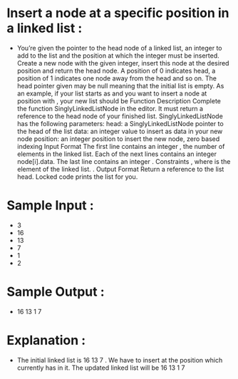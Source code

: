 # Insert a node at a specific position in a linked list :
- You’re given the pointer to the head node of a linked list, an integer to add to the list and the position at
which the integer must be inserted. Create a new node with the given integer, insert this node at the
desired position and return the head node.
A position of 0 indicates head, a position of 1 indicates one node away from the head and so on. The head
pointer given may be null meaning that the initial list is empty.
As an example, if your list starts as and you want to insert a node at position with
, your new list should be
Function Description Complete the function SinglyLinkedListNode in the editor. It must return a
reference to the head node of your finished list.
SinglyLinkedListNode has the following parameters:
head: a SinglyLinkedListNode pointer to the head of the list
data: an integer value to insert as data in your new node
position: an integer position to insert the new node, zero based indexing
Input Format
The first line contains an integer , the number of elements in the linked list.
Each of the next lines contains an integer node[i].data.
The last line contains an integer .
Constraints
, where is the element of the linked list.
.
Output Format
Return a reference to the list head. Locked code prints the list for you.

# Sample Input :
* 3
* 16
* 13
* 7
* 1
* 2

# Sample Output :
* 16 13 1 7

# Explanation :
- The initial linked list is 16 13 7 . We have to insert at the position which currently has in it. The
updated linked list will be 16 13 1 7